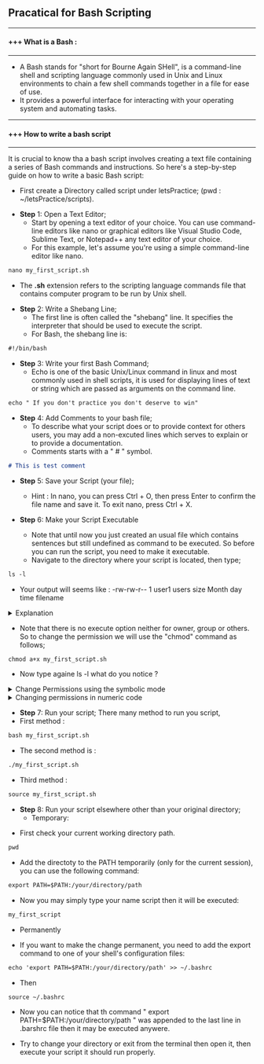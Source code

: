 ##  Pracatical for Bash Scripting

---------------------------------------------------------------------------------------------------------------------------------
#### +++ What is a Bash : 
---------------------------------------------------------------------------------------------------------------------------------
 * A Bash stands for "short for Bourne Again SHell",  is a command-line shell and scripting language commonly used in Unix and Linux environments to chain a few shell commands together in a file for ease of use.
 * It provides a powerful interface for interacting with your operating system and automating tasks.

---------------------------------------------------------------------------------------------------------------------------------
#### +++ How to write a bash script
---------------------------------------------------------------------------------------------------------------------------------
It is crucial to know tha a bash script involves creating a text file containing a series of Bash commands and instructions. So here's a step-by-step guide on how to write a basic Bash script:
 
* First create a Directory called script under letsPractice; (pwd : ~/letsPractice/scripts).

- **Step** 1: Open a Text Editor;
  * Start by opening a text editor of your choice. You can use command-line editors like nano or graphical editors like Visual Studio Code, Sublime Text, or Notepad++ any text editor of your choice. 
  * For this example, let's assume you're using a simple command-line editor like nano.
    
```markdown 
nano my_first_script.sh
```

  * The **.sh** extension refers to the scripting language commands file that contains computer program to be run by Unix shell.
  
- **Step** 2: Write a Shebang Line;
  * The first line is often called the "shebang" line. It specifies the interpreter that should be used to execute the script. 
  * For Bash, the shebang line is:
  
```markdown 
#!/bin/bash
```

- **Step** 3: Write your first Bash Command;
  * Echo is one of the basic Unix/Linux command in linux and most commonly used in shell scripts, it is used for displaying lines of text or string which are passed as arguments on the command line.
  
```markdown 
echo " If you don't practice you don't deserve to win"
```

- **Step** 4: Add Comments to your bash file;
  * To describe what your script does or to provide context for others users, you may add a non-excuted lines which serves to explain or to provide a documentation. 
  * Comments starts with a " # " symbol.

```markdown 
# This is test comment
```

- **Step** 5: Save your Script (your file);
  * Hint : In nano, you can press Ctrl + O, then press Enter to confirm the file name and save it. To exit nano, press Ctrl + X.

- **Step** 6: Make your Script Executable
  * Note that until now you just created an usual file which contains sentences but still undefined as command to be executed. So before you can run the script, you need to make it executable.
  * Navigate to the directory where your script is located, then type; 
  
```markdown
ls -l
```

- Your output will seems like : -rw-rw-r-- 1 user1 users size  Month day time  filename
<details> 
<summary> Explanation </summary>
<p> - The first column stands for :File Type and Permissions: consists of ten characters, which include information about read "r", write "w" and execute "x" permissions for the owner "u", group "g" , and others "o", as well as special file types.</p>
<p> - The second column stands for :Number of Hard Links: associated with the file or directory.</p>
<p> - The third column stands for :Owner: of the file or directory.</p>
<p> - The fourth column stands for :Group: associated with the file or directory.</p>
<p> - The fifth column stands for :File Size: in bytes.</p>
<p> - The sixth column stands for the last :Modification Time: of the file or directory.</p>
<p> - The last column stands for :File/Directory: Name.</p>
</details>

- Note that there is no execute option neither for owner, group or others. So to change the permission we will use the "chmod" command as follows; 

```markdown 
chmod a+x my_first_script.sh
```

- Now type againe ls -l  what do you notice ? 
<details> 
<summary> Change Permissions using the symbolic mode </summary>
<p>- Use “u” for users, "g for group, "o" for others, and "ugo" or "a" (for all).</p>
<p>- To give permission use "+" , To take it use "-".</p>

```markdown 
chmod a-x my_first_script.sh
```

</details>
<details> 
<summary> Changing permissions in numeric code </summary>
- To do this you use numbers instead of "r", "w", or "x" :

- 0 = No Permission
- 1 = Execute
- 2 = Write
- 4 = Read

So you  may add up the numbers depending on the level of permission you want to give.

- 0 = ---
- 1 = --x
- 2 = -w-
- 3 = -wx
- 4 = -r-
- 5 = r-x
- 6 = rw-
- 7 = rwx

For example ;
   - To give write,reade an exexute permission  for all you may type : 

```markdown 
chmod 777 my_first_script.sh
```

   - To give read, write, and execute permissions for the user only, type : 

```markdown 
chmod 700 my_first_script.sh
```
 
   - To give write and execute (3) permission for the user(owner), w (2) for the group, and read, write, and execute for the users, type : 

```markdown 
chmod 327 my_first_script.sh
```

</details>
 
- **Step** 7: Run your script;
There many method to run you script, 
- First method :

```markdown 
bash my_first_script.sh
```

- The second method is : 

```markdown 
./my_first_script.sh 
```

- Third method : 

```markdown 
source my_first_script.sh 
```

- **Step** 8:  Run your script elsewhere other than your original directory;
  - Temporary:
* First check your current working directory path.

```markdown 
pwd 
```

* Add the directoty to the PATH temporarily (only for the current session), you can use the following command:

```markdown 
export PATH=$PATH:/your/directory/path
```
* Now you may simply type your name script then it will be executed:

```markdown
my_first_script
```

  - Permanently
* If you want to make the change permanent, you need to add the export command to one of your shell's configuration files:

```markdown 
echo 'export PATH=$PATH:/your/directory/path' >> ~/.bashrc
```

* Then 
```markdown 
source ~/.bashrc
```

* Now you can notice that th command " export PATH=$PATH:/your/directory/path " was appended to the last line in .barshrc file then it may be executed anywere.

* Try to change your directory or exit from the terminal then open it, then execute your script it should run properly.

